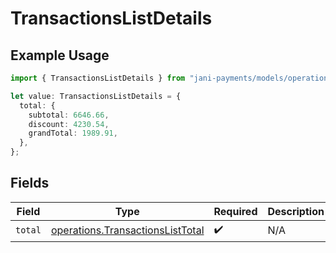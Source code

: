 # TransactionsListDetails

## Example Usage

```typescript
import { TransactionsListDetails } from "jani-payments/models/operations";

let value: TransactionsListDetails = {
  total: {
    subtotal: 6646.66,
    discount: 4230.54,
    grandTotal: 1989.91,
  },
};
```

## Fields

| Field                                                                                | Type                                                                                 | Required                                                                             | Description                                                                          |
| ------------------------------------------------------------------------------------ | ------------------------------------------------------------------------------------ | ------------------------------------------------------------------------------------ | ------------------------------------------------------------------------------------ |
| `total`                                                                              | [operations.TransactionsListTotal](../../models/operations/transactionslisttotal.md) | :heavy_check_mark:                                                                   | N/A                                                                                  |